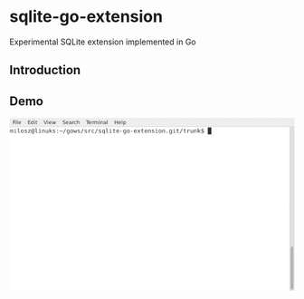 # sqlite-go-extension
Experimental SQLite extension implemented in Go
## Introduction

##

## Demo

![gif](https://github.com/miloszpiglas/sqlite-go-extension/blob/master/tty.gif)
